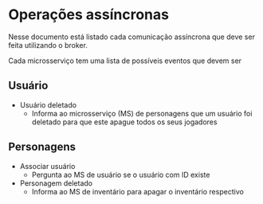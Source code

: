 # Operações assíncronas 

Nesse documento está listado cada comunicação assíncrona que deve ser feita utilizando o broker. 

Cada microsserviço tem uma lista de possíveis eventos que devem ser 

## Usuário
* Usuário deletado
    * Informa ao microsserviço (MS) de personagens que um usuário foi deletado para que este apague todos os seus jogadores
    
## Personagens
* Associar usuário
    * Pergunta ao MS de usuário se o usuário com ID existe
* Personagem deletado
    * Informa ao MS de inventário para apagar o inventário respectivo
